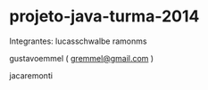 # projeto-java-turma-2014
Integrantes:
lucasschwalbe
ramonms

gustavoemmel ( gremmel@gmail.com ) 

jacaremonti

